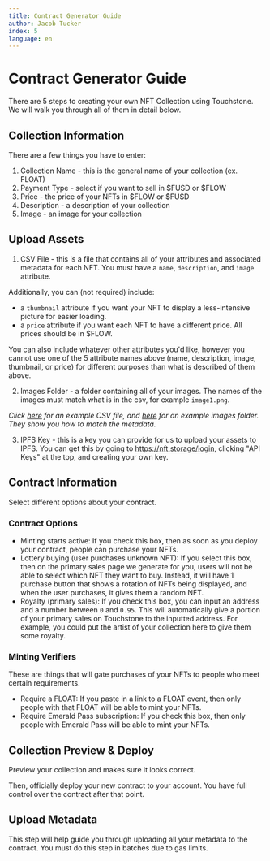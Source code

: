 ```yaml
---
title: Contract Generator Guide
author: Jacob Tucker
index: 5
language: en
---
```


# Contract Generator Guide

There are 5 steps to creating your own NFT Collection using Touchstone. We will walk you through all of them in detail below.

## Collection Information

There are a few things you have to enter:
1. Collection Name - this is the general name of your collection (ex. FLOAT)
2. Payment Type - select if you want to sell in $FUSD or $FLOW
3. Price - the price of your NFTs in $FLOW or $FUSD
4. Description - a description of your collection
5. Image - an image for your collection

## Upload Assets

1. CSV File - this is a file that contains all of your attributes and associated metadata for each NFT. You must have a `name`, `description`, and `image` attribute.

Additionally, you can (not required) include:
- a `thumbnail` attribute if you want your NFT to display a less-intensive picture for easier loading.
- a `price` attribute if you want each NFT to have a different price. All prices should be in $FLOW.

You can also include whatever other attributes you'd like, however you cannot use one of the 5 attribute names above (name, description, image, thumbnail, or price) for different purposes than what is described of them above.

2. Images Folder - a folder containing all of your images. The names of the images must match what is in the csv, for example `image1.png`.

*Click <a href="/assets/metadata.csv" download="">here</a> for an example CSV file, and <a href="/assets/images.zip" download="">here</a> for an example images folder. They show you how to match the metadata.*

3. IPFS Key - this is a key you can provide for us to upload your assets to IPFS. You can get this by going to https://nft.storage/login, clicking "API Keys" at the top, and creating your own key. 

## Contract Information

Select different options about your contract.

### Contract Options
- Minting starts active: If you check this box, then as soon as you deploy your contract, people can purchase your NFTs.
- Lottery buying (user purchases unknown NFT): If you select this box, then on the primary sales page we generate for you, users will not be able to select which NFT they want to buy. Instead, it will have 1 purchase button that shows a rotation of NFTs being displayed, and when the user purchases, it gives them a random NFT. 
- Royalty (primary sales): If you check this box, you can input an address and a number between `0` and `0.95`. This will automatically give a portion of your primary sales on Touchstone to the inputted address. For example, you could put the artist of your collection here to give them some royalty.

### Minting Verifiers
These are things that will gate purchases of your NFTs to people who meet certain requirements.

- Require a FLOAT: If you paste in a link to a FLOAT event, then only people with that FLOAT will be able to mint your NFTs.
- Require Emerald Pass subscription: If you check this box, then only people with Emerald Pass will be able to mint your NFTs.

## Collection Preview & Deploy

Preview your collection and makes sure it looks correct.

Then, officially deploy your new contract to your account. You have full control over the contract after that point.

## Upload Metadata

This step will help guide you through uploading all your metadata to the contract. You must do this step in batches due to gas limits.
